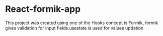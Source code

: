 # React-formik-app



This project was created using one of the Hooks concept is Formik,
formik gives validation for input fields.usestate is used for values updation.
